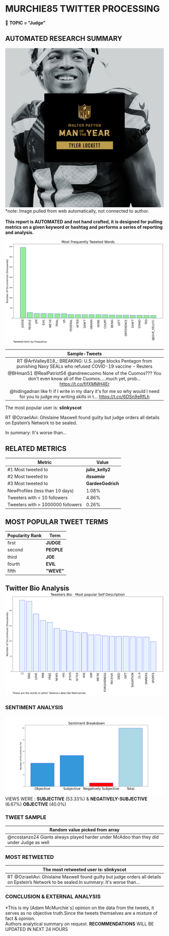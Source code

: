 # MURCHIE85 TWITTER PROCESSING 
&#x1F34E; **TOPIC = "Judge"**

## AUTOMATED RESEARCH SUMMARY

![image](assets/2022-01-05hashtagImage.png)*note: Image pulled from web automatically, not connected to author.
<br></br>
<b> This report is AUTOMATED and not hand crafted, it is designed for pulling metrics on a given keyword or hashtag and performs a series of reporting and analysis.</b>



![image](assets/2022-01-05TWEETS.png)



|                **Sample-Tweets**        |
| :-------------: |
| RT @ArtValley818_: BREAKING: U.S. judge blocks Pentagon from punishing Navy SEALs who refused COVID-19 vaccine - Reuters |
| @BHman51 @RealPatriot56 @andrewcuomo None of the Cuomos??? You don't even know all of the Cuomos.....much yet, prob… https://t.co/fjfXMMH4Er |
| @hidingadnan like fr if I write in my diary it's for me so why would I need for you to judge my writing skills in t… https://t.co/6DSn9eRfLh |

The most popular user is: **slinkyscot**
<div class="alert alert-block alert-danger"> RT @OzraeliAvi: Ghislaine Maxwell found guilty but judge orders all details on Epstein’s Network to be sealed.

In summary: It's worse than…</div>

## RELATED METRICS<br>
| Metric | Value |
| ------------- | ------------- |
| #1 Most tweeted to  | **julie_kelly2** |
| #2 Most tweeted to  | **_itssamia_** |
| #3 Most tweeted to  | **GardeeGodrich** |
| NewProfiles (less than 10 days) | 1.08%  |
| Tweeters with < 10 followers  | 4.86%|
| Tweeters with > 1000000 followers  | 0.26%  |



## MOST POPULAR TWEET TERMS 


| Popularity Rank  | Term |
| ------------- | ------------- |
| first  | **JUDGE**  |
| second  | **PEOPLE**  |
| third  | **JOE** |
| fourth  | **EVIL**  |
| fifth  | **"WEVE"**  |


## Twitter Bio Analysis![image](assets/2022-01-05BIO.png)
### SENTIMENT ANALYSIS
![image](assets/2022-01-05sentiment.png)
VIEWS WERE : **SUBJECTIVE**  (53.33%) & **NEGATIVELY-SUBJECTIVE** (6.67%) **OBJECTIVE** (40.0%)

### TWEET SAMPLE 
| Random value picked from array |
| ------------- |
|@ncostanzo24 Giants always played harder under McAdoo than they did under Judge as well |

### MOST RETWEETED 

| The most retweeted user is: **slinkyscot**  |
| ------------- |
| RT @OzraeliAvi: Ghislaine Maxwell found guilty but judge orders all details on Epstein’s Network to be sealed.In summary: It's worse than… |

### CONCLUSION & EXTERNAL ANALYSIS

*This is my [Adam McMurchie`s] opinion on the data from the tweets, it serves as no objective truth.Since the tweets themselves are a mixture of fact & opinion.<br>
Authors analytical summary on request.
**RECOMMENDATIONS** WILL BE UPDATED IN NEXT  24 HOURS <br>